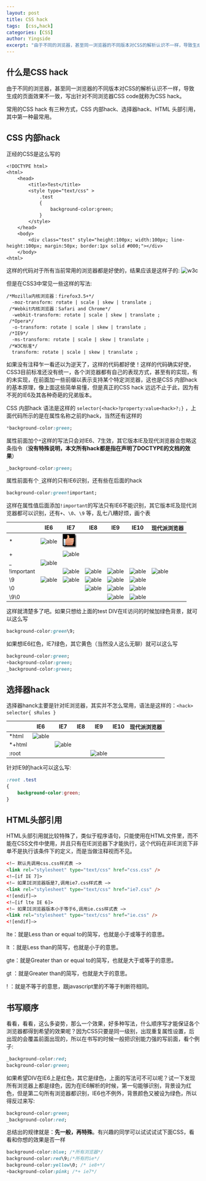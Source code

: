 ```yaml
---
layout: post
title: CSS hack
tags:  [css,hack]
categories: [CSS]
author: Yingside
excerpt: "由于不同的浏览器，甚至同一浏览器的不同版本对CSS的解析认识不一样，导致生成的页面效果不一致，写出针对不同浏览器CSS code就称为CSS hack"
---
```

## 什么是CSS hack
由于不同的浏览器，甚至同一浏览器的不同版本对CSS的解析认识不一样，导致生成的页面效果不一致，写出针对不同浏览器CSS code就称为CSS hack。

常用的CSS hack 有三种方式，CSS 内部hack、选择器hack、HTML 头部引用，其中第一种最常用。

## CSS 内部hack

正经的CSS是这么写的


```text
<!DOCTYPE html>
<html>
    <head>
        <title>Test</title>
        <style type="text/css" >
            .test
            {
                background-color:green;
            }
        </style>
    </head>
    <body>
        <div class="test" style="height:100px; width:100px; line-height:100px; margin:50px; border:1px solid #000;"></div>
    </body>
<html>
```

这样的代码对于所有当前常用的浏览器都是好使的，结果应该是这样子的:
![w3c](/weblog/assets/images/2015-10-22-CSS-hack-1.png)

但是在CSS3中常见一些这样的写法:


```text
/*Mozilla内核浏览器：firefox3.5+*/
  -moz-transform: rotate | scale | skew | translate ;
 /*Webkit内核浏览器：Safari and Chrome*/
  -webkit-transform: rotate | scale | skew | translate ;
 /*Opera*/
  -o-transform: rotate | scale | skew | translate ;
 /*IE9*/
  -ms-transform: rotate | scale | skew | translate ;
 /*W3C标准*/
  transform: rotate | scale | skew | translate ;
```

如果没有注释乍一看还以为逆天了，这样的代码都好使！这样的代码确实好使，CSS3目前标准还没有统一，各个浏览器都有自己的表现方式，甚至有的实现，有的未实现，在前面加一些前缀以表示支持某个特定浏览器，这也是CSS 内部hack的基本原理，像上面这些简单易懂，但是真正的CSS hack 远远不止于此，因为有不死的IE6及其各种奇葩的兄弟版本。

CSS 内部hack 语法是这样的 `selector{<hack>?property:value<hack>?;}` ，上面代码所示的是在属性名称之前的hack，当然还有这样的

```css
*background-color:green;
```

属性前面加个`*`这样的写法只会对IE6、7生效，其它版本IE及现代浏览器会忽略这条指令（**没有特殊说明，本文所有hack都是指在声明了DOCTYPE的文档的效果**）

```css
_background-color:green;
```
属性前面有个`_`这样的只有IE6识别，还有些在后面的hack

```css
background-color:green!important;
```

这样在属性值后面添加`!important`的写法只有IE6不能识别，其它版本IE及现代浏览器都可以识别，还有`+`、`\0`、`\9` 等，乱七八糟好烦，画个表

|  | IE6 |IE7 | IE8 |IE9 | IE10 |现代派浏览器 |
|--------|--------|--------|--------|--------|--------|--------|
|    *    |   ![able](/weblog/assets/images/2015-10-22-CSS-hack-2.png)     |    ![able](/assets/images/2015-10-22-CSS-hack-2.png)    |        |        |        |        |
|    +    |        |   ![able](/weblog/assets/images/2015-10-22-CSS-hack-2.png)     |        |        |        |        |
|    _    |    ![able](/weblog/assets/images/2015-10-22-CSS-hack-2.png)    |        |        |        |        |        |
|!important|        |    ![able](/weblog/assets/images/2015-10-22-CSS-hack-2.png)    |   ![able](/weblog/assets/images/2015-10-22-CSS-hack-2.png)     |    ![able](/weblog/assets/images/2015-10-22-CSS-hack-2.png)    |   ![able](/weblog/assets/images/2015-10-22-CSS-hack-2.png)     |    ![able](/weblog/assets/images/2015-10-22-CSS-hack-2.png)    |
|    \9    |    ![able](/weblog/assets/images/2015-10-22-CSS-hack-2.png)    |   ![able](/weblog/assets/images/2015-10-22-CSS-hack-2.png)     |   ![able](/weblog/assets/images/2015-10-22-CSS-hack-2.png)     |    ![able](/weblog/assets/images/2015-10-22-CSS-hack-2.png)    |   ![able](/weblog/assets/images/2015-10-22-CSS-hack-2.png)     |        |
|    \0    |        |        |   ![able](/weblog/assets/images/2015-10-22-CSS-hack-2.png)     |    ![able](/weblog/assets/images/2015-10-22-CSS-hack-2.png)    |    ![able](/weblog/assets/images/2015-10-22-CSS-hack-2.png)    |        |
|    \9\0    |        |        |        |    ![able](/weblog/assets/images/2015-10-22-CSS-hack-2.png)    |   ![able](/weblog/assets/images/2015-10-22-CSS-hack-2.png)     |        |          |

这样就清楚多了吧。如果只想给上面的test DIV在IE访问的时候加绿色背景，就可以这么写

```css
background-color:green\9;
```

如果想IE6红色，IE7绿色，其它黄色（当然没人这么无聊）就可以这么写

```css
background-color:green;
+background-color:green;
_background-color:green;
```

## 选择器hack
选择器hanck主要是针对IE浏览器，其实并不怎么常用，语法是这样的：`<hack> selector{ sRules }`

|  | IE6 |IE7 | IE8 |IE9 | IE10 |现代派浏览器 |
|--------|--------|--------|--------|--------|--------|--------|
|    *html    |   ![able](/weblog/assets/images/2015-10-22-CSS-hack-2.png)     |        |        |        |        |        |
|    *+html    |        |   ![able](/weblog/assets/images/2015-10-22-CSS-hack-2.png)     |        |        |        |        |
|    :root    |        |        |        |    ![able](/weblog/assets/images/2015-10-22-CSS-hack-2.png)    |        |        ||

针对IE9的hack可以这么写:
```css
:root .test
{
    background-color:green;
}
```

## HTML头部引用
HTML头部引用就比较特殊了，类似于程序语句，只能使用在HTML文件里，而不能在CSS文件中使用，并且只有在IE浏览器下才能执行，这个代码在非IE浏览下非单不是执行该条件下的定义，而是当做注释视而不见。

```html
<!– 默认先调用css.css样式表 –>
<link rel="stylesheet" type="text/css" href="css.css" />
<!–[if IE 7]>
<!– 如果IE浏览器版是7,调用ie7.css样式表 –>
<link rel="stylesheet" type="text/css" href="ie7.css" />
<![endif]–>
<!–[if lte IE 6]>
<!– 如果IE浏览器版本小于等于6,调用ie.css样式表 –>
<link rel="stylesheet" type="text/css" href="ie.css" />
<![endif]–>
```

lte：就是Less than or equal to的简写，也就是小于或等于的意思。

lt ：就是Less than的简写，也就是小于的意思。

gte：就是Greater than or equal to的简写，也就是大于或等于的意思。

gt ：就是Greater than的简写，也就是大于的意思。

! ：就是不等于的意思，跟javascript里的不等于判断符相同。

## 书写顺序
看看，看看，这么多姿势，那么一个效果，好多种写法，什么顺序写才能保证各个浏览器都得到希望的效果呢？因为CSS只要是同一级别，出现重复属性设置，后出现的会覆盖前面出现的，所以在书写的时候一般把识别能力强的写前面，看个例子:

```css
_background-color:red;
background-color:green;
```
如果希望DIV在IE6上是红色，其它是绿色，上面的写法可不可以呢？试一下发现所有浏览器上都是绿色，因为在IE6解析的时候，第一句能够识别，背景设为红色，但是第二句所有浏览器都识别，IE6也不例外，背景颜色又被设为绿色，所以得反过来写:

```css
background-color:green;
_background-color:red;
```
总结出的规律就是：**先一般，再特殊**。有兴趣的同学可以试试试试下面CSS，看看和你想的效果是否一样

```css
background-color:blue; /*所有浏览器*/
background-color:red\9;/*所有的ie*/
background-color:yellow\0; /* ie8+*/
+background-color:pink; /*+ ie7*/
```

